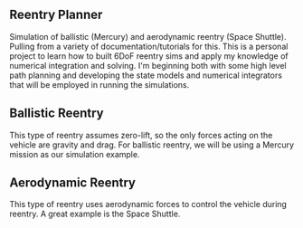 ## Reentry Planner

Simulation of ballistic (Mercury) and aerodynamic reentry (Space Shuttle). Pulling from a variety of documentation/tutorials for this. 
This is a personal project to learn how to built 6DoF reentry sims and apply my knowledge of numerical integration and solving. I'm beginning both with some high level path planning and developing the state models and numerical integrators that will be employed in running the simulations.

## Ballistic Reentry

This type of reentry assumes zero-lift, so the only forces acting on the vehicle are gravity and drag. For ballistic reentry, 
we will be using a Mercury mission as our simulation example.

## Aerodynamic Reentry

This type of reentry uses aerodynamic forces to control the vehicle during reentry. A great example is the Space Shuttle.